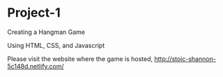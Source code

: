 # Project-1

Creating a Hangman Game

Using HTML, CSS, and Javascript

Please visit the website where the game is hosted, http://stoic-shannon-5c148d.netlify.com/
